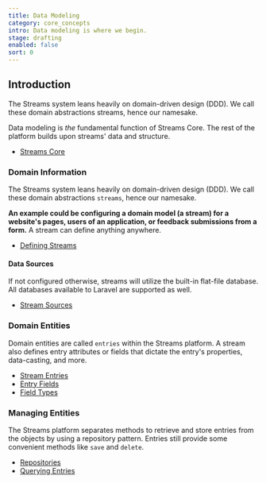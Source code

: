```yaml
---
title: Data Modeling
category: core_concepts
intro: Data modeling is where we begin.
stage: drafting
enabled: false
sort: 0
---
```


## Introduction

The Streams system leans heavily on domain-driven design (DDD). We call these domain abstractions streams, hence our namesake.

Data modeling is *the* fundamental function of Streams Core. The rest of the platform builds upon streams' data and structure.

- [Streams Core](core/introduction)

### Domain Information

The Streams system leans heavily on domain-driven design (DDD). We call these domain abstractions `streams`, hence our namesake.

**An example could be configuring a domain model (a stream) for a website's pages, users of an application, or feedback submissions from a form.** A stream can define anything anywhere.

- [Defining Streams](/docs/core/streams#defining-streams)

#### Data Sources

If not configured otherwise, streams will utilize the built-in flat-file database. All databases available to Laravel are supported as well.

- [Stream Sources](/docs/core/sources)

### Domain Entities

Domain entities are called `entries` within the Streams platform. A stream also defines entry attributes or fields that dictate the entry's properties, data-casting, and more.

- [Stream Entries](/docs/core/entries)
- [Entry Fields](/docs/core/fields)
- [Field Types](/docs/core/fields#field-types)

### Managing Entities

The Streams platform separates methods to retrieve and store entries from the objects by using a repository pattern. Entries still provide some convenient methods like `save` and `delete`.

- [Repositories](/docs/core/repositories)
- [Querying Entries](/docs/core/querying)
